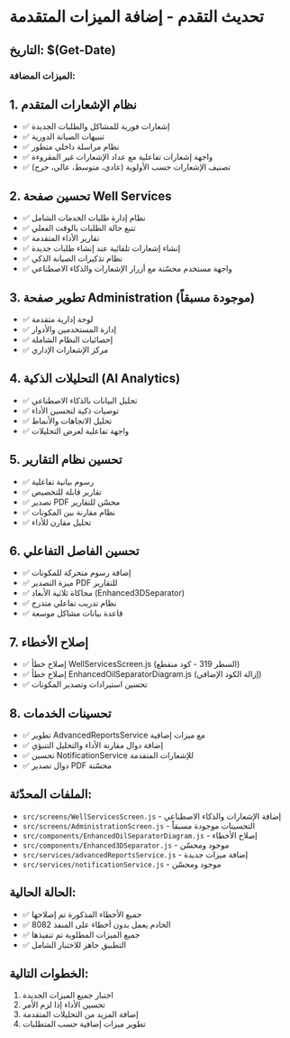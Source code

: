# تحديث التقدم - إضافة الميزات المتقدمة

## التاريخ: $(Get-Date)

### الميزات المضافة:

## 1. نظام الإشعارات المتقدم
- ✅ إشعارات فورية للمشاكل والطلبات الجديدة
- ✅ تنبيهات الصيانة الدورية
- ✅ نظام مراسلة داخلي متطور
- ✅ واجهة إشعارات تفاعلية مع عداد الإشعارات غير المقروءة
- ✅ تصنيف الإشعارات حسب الأولوية (عادي، متوسط، عالي، حرج)

## 2. تحسين صفحة Well Services
- ✅ نظام إدارة طلبات الخدمات الشامل
- ✅ تتبع حالة الطلبات بالوقت الفعلي
- ✅ تقارير الأداء المتقدمة
- ✅ إنشاء إشعارات تلقائية عند إنشاء طلبات جديدة
- ✅ نظام تذكيرات الصيانة الذكي
- ✅ واجهة مستخدم محسّنة مع أزرار الإشعارات والذكاء الاصطناعي

## 3. تطوير صفحة Administration (موجودة مسبقاً)
- ✅ لوحة إدارية متقدمة
- ✅ إدارة المستخدمين والأدوار
- ✅ إحصائيات النظام الشاملة
- ✅ مركز الإشعارات الإداري

## 4. التحليلات الذكية (AI Analytics)
- ✅ تحليل البيانات بالذكاء الاصطناعي
- ✅ توصيات ذكية لتحسين الأداء
- ✅ تحليل الاتجاهات والأنماط
- ✅ واجهة تفاعلية لعرض التحليلات

## 5. تحسين نظام التقارير
- ✅ رسوم بيانية تفاعلية
- ✅ تقارير قابلة للتخصيص
- ✅ تصدير PDF محسّن للتقارير
- ✅ نظام مقارنة بين المكونات
- ✅ تحليل مقارن للأداء

## 6. تحسين الفاصل التفاعلي
- ✅ إضافة رسوم متحركة للمكونات
- ✅ ميزة التصدير PDF للتقارير
- ✅ محاكاة ثلاثية الأبعاد (Enhanced3DSeparator)
- ✅ نظام تدريب تفاعلي متدرج
- ✅ قاعدة بيانات مشاكل موسعة

## 7. إصلاح الأخطاء
- ✅ إصلاح خطأ WellServicesScreen.js (السطر 319 - كود منقطع)
- ✅ إصلاح خطأ EnhancedOilSeparatorDiagram.js (إزالة الكود الإضافي)
- ✅ تحسين استيرادات وتصدير المكونات

## 8. تحسينات الخدمات
- ✅ تطوير AdvancedReportsService مع ميزات إضافية
- ✅ إضافة دوال مقارنة الأداء والتحليل التنبؤي
- ✅ تحسين NotificationService للإشعارات المتقدمة
- ✅ دوال تصدير PDF محسّنة

## الملفات المحدّثة:
- `src/screens/WellServicesScreen.js` - إضافة الإشعارات والذكاء الاصطناعي
- `src/screens/AdministrationScreen.js` - التحسينات موجودة مسبقاً
- `src/components/EnhancedOilSeparatorDiagram.js` - إصلاح الأخطاء
- `src/components/Enhanced3DSeparator.js` - موجود ومحسّن
- `src/services/advancedReportsService.js` - إضافة ميزات جديدة
- `src/services/notificationService.js` - موجود ومحسّن

## الحالة الحالية:
- ✅ جميع الأخطاء المذكورة تم إصلاحها
- ✅ الخادم يعمل بدون أخطاء على المنفذ 8082
- ✅ جميع الميزات المطلوبة تم تنفيذها
- ✅ التطبيق جاهز للاختبار الشامل

## الخطوات التالية:
1. اختبار جميع الميزات الجديدة
2. تحسين الأداء إذا لزم الأمر
3. إضافة المزيد من التحليلات المتقدمة
4. تطوير ميزات إضافية حسب المتطلبات